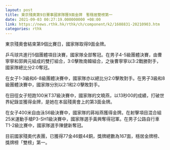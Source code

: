```yaml
---
layout: post
title: 東京殘奧第9日賽事國家隊獲9面金牌　暫穩居雙榜第一
date: 2021-09-03 00:27:19.000000000 +08:00
link: https://news.rthk.hk/rthk/ch/component/k2/1608831-20210903.htm
categories: rthk
---
```


東京殘奧會結束第9個比賽日，國家隊取得9面金牌。

乒乓球共進行5個團體項目決賽，國家隊全部奪冠。在男子4-5級團體決賽，由曹寧寧和郭興元組成的雙打組合，3:0擊敗南韓組合，之後曹寧寧以3:2戰勝對手，國家隊總比分2:0奪冠。

在女子1-3級和6-8級團體決賽中，國家隊亦以總比分2:0擊敗對手。在男子3級和8級團體決賽中，國家隊分別以2:1和2:0擊敗對手。

在田徑女子短跑100米T37級決賽中，國家隊的文曉燕，以13秒00的成績，打破世界紀錄並獲得金牌，是她在本屆殘奧會上的第3面金牌。

在女子400米自由泳S6級決賽中，國家隊的蔣裕燕獲得金牌。在射擊項目混合組25米運動手槍P3-SH1級決賽中，國家隊選手黃興奪得冠軍。在男子公路自行車T1-2級比賽中，國家隊選手陳健新奪冠。

目前國家殘奧代表團，已獲得77金46銀44銅，獎牌總數為167面，穩居金牌榜、獎牌榜「雙榜」第一。
